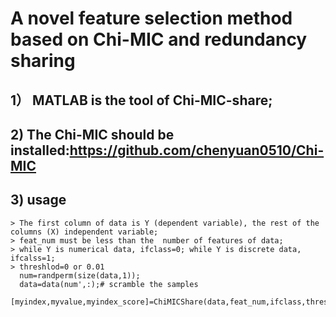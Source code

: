 # A novel feature selection method based on Chi-MIC and redundancy sharing

## 1） MATLAB is the tool of Chi-MIC-share;

## 2) The Chi-MIC should be installed:https://github.com/chenyuan0510/Chi-MIC

## 3) usage
    > The first column of data is Y (dependent variable), the rest of the columns (X) independent variable;
    > feat_num must be less than the  number of features of data;
    > while Y is numerical data, ifclass=0; while Y is discrete data, ifcalss=1;
    > threshlod=0 or 0.01   
      num=randperm(size(data,1));  
      data=data(num',:);# scramble the samples  
      [myindex,myvalue,myindex_score]=ChiMICShare(data,feat_num,ifclass,threshlod);
 
